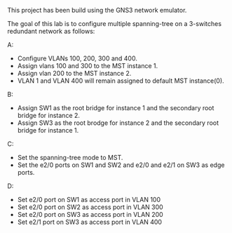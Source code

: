 This project has been build using the GNS3 network emulator.

The goal of this lab is to configure multiple spanning-tree on a 3-switches redundant network as follows:

A:

- Configure VLANs 100, 200, 300 and 400.
- Assign vlans 100 and 300 to the MST instance 1.
- Assign vlan 200 to the MST instance 2.
- VLAN 1 and VLAN 400 will remain assigned to default MST instance(0).

B:

- Assign SW1 as the root bridge for instance 1 and the secondary root bridge for instance 2.
- Assign SW3 as the root brodge for instance 2 and the secondary root bridge for instance 1.

C:

- Set the spanning-tree mode to MST.
- Set the e2/0 ports on SW1 and SW2 and e2/0 and e2/1 on SW3 as edge ports.

D: 

- Set e2/0 port on SW1 as access port in VLAN 100
- Set e2/0 port on SW2 as access port in VLAN 300
- Set e2/0 port on SW3 as access port in VLAN 200
- Set e2/1 port on SW3 as access port in VLAN 400
